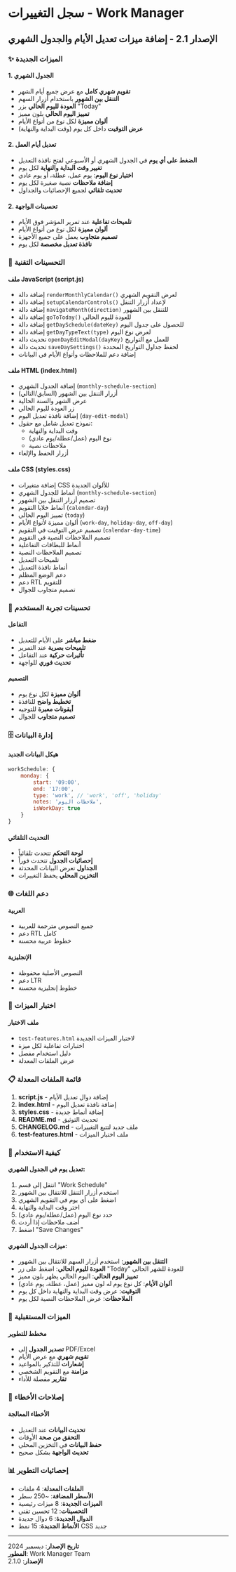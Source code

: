 # سجل التغييرات - Work Manager

## الإصدار 2.1 - إضافة ميزات تعديل الأيام والجدول الشهري

### ✨ الميزات الجديدة

#### 1. الجدول الشهري
- **تقويم شهري كامل** مع عرض جميع أيام الشهر
- **التنقل بين الشهور** باستخدام أزرار السهم
- **العودة لليوم الحالي** بزر "Today"
- **تمييز اليوم الحالي** بلون مميز
- **ألوان مميزة** لكل نوع من أنواع الأيام
- **عرض التوقيت** داخل كل يوم (وقت البداية والنهاية)

#### 2. تعديل أيام العمل
- **الضغط على أي يوم** في الجدول الشهري أو الأسبوعي لفتح نافذة التعديل
- **تغيير وقت البداية والنهاية** لكل يوم
- **اختيار نوع اليوم**: يوم عمل، عطلة، أو يوم عادي
- **إضافة ملاحظات** نصية صغيرة لكل يوم
- **تحديث تلقائي** لجميع الإحصائيات والجداول

#### 2. تحسينات الواجهة
- **تلميحات تفاعلية** عند تمرير المؤشر فوق الأيام
- **ألوان مميزة** لكل نوع من أنواع الأيام
- **تصميم متجاوب** يعمل على جميع الأجهزة
- **نافذة تعديل مخصصة** لكل يوم

### 🔧 التحسينات التقنية

#### ملف JavaScript (script.js)
- إضافة دالة `renderMonthlyCalendar()` لعرض التقويم الشهري
- إضافة دالة `setupCalendarControls()` لإعداد أزرار التنقل
- إضافة دالة `navigateMonth(direction)` للتنقل بين الشهور
- إضافة دالة `goToToday()` للعودة لليوم الحالي
- إضافة دالة `getDaySchedule(dateKey)` للحصول على جدول اليوم
- إضافة دالة `getDayTypeText(type)` لعرض نوع اليوم
- تحديث دالة `openDayEditModal(dayKey)` للعمل مع التواريخ
- تحديث دالة `saveDaySettings()` لحفظ جداول التواريخ المحددة
- إضافة دعم للملاحظات وأنواع الأيام في البيانات

#### ملف HTML (index.html)
- إضافة الجدول الشهري (`monthly-schedule-section`)
- أزرار التنقل بين الشهور (السابق/التالي)
- عرض الشهر والسنة الحالية
- زر العودة لليوم الحالي
- إضافة نافذة تعديل اليوم (`day-edit-modal`)
- نموذج تعديل شامل مع حقول:
  - وقت البداية والنهاية
  - نوع اليوم (عمل/عطلة/يوم عادي)
  - ملاحظات نصية
- أزرار الحفظ والإلغاء

#### ملف CSS (styles.css)
- إضافة متغيرات CSS للألوان الجديدة
- أنماط للجدول الشهري (`monthly-schedule-section`)
- تصميم أزرار التنقل بين الشهور
- أنماط خلايا التقويم (`calendar-day`)
- تمييز اليوم الحالي (`today`)
- ألوان مميزة لأنواع الأيام (`work-day`, `holiday-day`, `off-day`)
- تصميم عرض التوقيت في التقويم (`calendar-day-time`)
- تصميم الملاحظات النصية في التقويم
- أنماط للبطاقات التفاعلية
- تصميم الملاحظات النصية
- تلميحات التعديل
- أنماط نافذة التعديل
- دعم الوضع المظلم
- دعم RTL للتقويم
- تصميم متجاوب للجوال

### 📱 تحسينات تجربة المستخدم

#### التفاعل
- **ضغط مباشر** على الأيام للتعديل
- **تلميحات بصرية** عند التمرير
- **تأثيرات حركية** عند التفاعل
- **تحديث فوري** للواجهة

#### التصميم
- **ألوان مميزة** لكل نوع يوم
- **تخطيط واضح** للنافذة
- **أيقونات معبرة** للتوجيه
- **تصميم متجاوب** للجوال

### 🗄️ إدارة البيانات

#### هيكل البيانات الجديد
```javascript
workSchedule: {
    monday: {
        start: '09:00',
        end: '17:00',
        type: 'work', // 'work', 'off', 'holiday'
        notes: 'ملاحظات اليوم',
        isWorkDay: true
    }
}
```

#### التحديث التلقائي
- **لوحة التحكم** تتحدث تلقائياً
- **إحصائيات الجدول** تتحدث فوراً
- **الجداول** تعرض البيانات المحدثة
- **التخزين المحلي** يحفظ التغييرات

### 🌐 دعم اللغات

#### العربية
- جميع النصوص مترجمة للعربية
- دعم RTL كامل
- خطوط عربية محسنة

#### الإنجليزية
- النصوص الأصلية محفوظة
- دعم LTR
- خطوط إنجليزية محسنة

### 🧪 اختبار الميزات

#### ملف الاختبار
- `test-features.html` لاختبار الميزات الجديدة
- اختبارات تفاعلية لكل ميزة
- دليل استخدام مفصل
- عرض الملفات المعدلة

### 📋 قائمة الملفات المعدلة

1. **script.js** - إضافة دوال تعديل الأيام
2. **index.html** - إضافة نافذة تعديل اليوم
3. **styles.css** - إضافة أنماط جديدة
4. **README.md** - تحديث التوثيق
5. **CHANGELOG.md** - ملف جديد لتتبع التغييرات
6. **test-features.html** - ملف اختبار الميزات

### 🚀 كيفية الاستخدام

#### تعديل يوم في الجدول الشهري:
1. انتقل إلى قسم "Work Schedule"
2. استخدم أزرار التنقل للانتقال بين الشهور
3. اضغط على أي يوم في التقويم الشهري
4. اختر وقت البداية والنهاية
5. حدد نوع اليوم (عمل/عطلة/يوم عادي)
6. أضف ملاحظات إذا أردت
7. اضغط "Save Changes"

#### ميزات الجدول الشهري:
- **التنقل بين الشهور**: استخدم أزرار السهم للانتقال بين الشهور
- **العودة لليوم الحالي**: اضغط على زر "Today" للعودة للشهر الحالي
- **تمييز اليوم الحالي**: اليوم الحالي يظهر بلون مميز
- **ألوان الأيام**: كل نوع يوم له لون مميز (عمل، عطلة، يوم عادي)
- **التوقيت**: عرض وقت البداية والنهاية داخل كل يوم
- **الملاحظات**: عرض الملاحظات النصية لكل يوم

### 🔮 الميزات المستقبلية

#### مخطط للتطوير
- **تصدير الجدول** إلى PDF/Excel
- **تقويم شهري** مع عرض الأيام
- **إشعارات** للتذكير بالمواعيد
- **مزامنة** مع التقويم الشخصي
- **تقارير** مفصلة للأداء

### 🐛 إصلاحات الأخطاء

#### الأخطاء المعالجة
- **تحديث البيانات** عند التعديل
- **التحقق من صحة** الأوقات
- **حفظ البيانات** في التخزين المحلي
- **تحديث الواجهة** بشكل صحيح

### 📊 إحصائيات التطوير

- **الملفات المعدلة**: 4 ملفات
- **الأسطر المضافة**: ~250 سطر
- **الميزات الجديدة**: 8 ميزات رئيسية
- **التحسينات**: 12 تحسين تقني
- **الدوال الجديدة**: 6 دوال جديدة
- **الأنماط الجديدة**: 15 نمط CSS جديد

---

**تاريخ الإصدار**: ديسمبر 2024  
**المطور**: Work Manager Team  
**الإصدار**: 2.1.0
